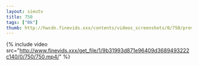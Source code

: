 ```yaml
--- 
layout: sieutv
title: 750
tags: ["0k"]
thumb: http://hwcdn.finevids.xxx/contents/videos_screenshots/0/750/preview.mp4.jpg
---
```

{% include video src="http://www.finevids.xxx/get_file/1/9b31993d871e96409d3689493222c140/0/750/750.mp4/" %} 
